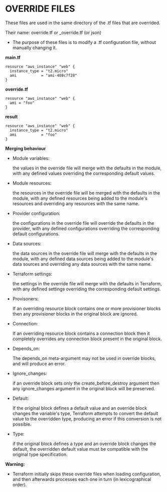 # OVERRIDE FILES

These files are used in the same directory of the .tf files that are overrided.

Their name: override.tf or _override.tf (or json)

- The purpose of these files is to modify a .tf configuration file, without manually changing it.

**main.tf**
```
resource "aws_instance" "web" {
  instance_type = "t2.micro"
  ami           = "ami-408c7f28"
}
```
**override.tf**
```
resource "aws_instance" "web" {
  ami = "foo"
}
```
**result**
```
resource "aws_instance" "web" {
  instance_type = "t2.micro"
  ami           = "foo"
}
```

**Merging behaviour**

- Module variables: 

  the values in the override file will merge with the defaults in the module, with any defined values overriding the corresponding default values.

- Module resources: 

  the resources in the override file will be merged with the defaults in the module, with any defined resources being added to the module's resources and overriding any resources with the same name.

- Provider configuration: 

  the configurations in the override file will override the defaults in the provider, with any defined configurations overriding the corresponding default configurations.

- Data sources: 

  the data sources in the override file will merge with the defaults in the module, with any defined data sources being added to the module's data sources and overriding any data sources with the same name.

- Terraform settings: 

  the settings in the override file will merge with the defaults in Terraform, with any defined settings overriding the corresponding default settings.

- Provisoners:

  If an overriding resource block contains one or more provisioner blocks then any provisioner blocks in the original block are ignored.

- Connection:

  If an overriding resource block contains a connection block then it completely overrides any connection block present in the original block.

- Depends_on:

  The depends_on meta-argument may not be used in override blocks, and will produce an error.

- Ignore_changes:

   if an override block sets only the create_before_destroy argument then any ignore_changes argument in the original block will be preserved.

- Default:
  
  If the original block defines a default value and an override block changes the variable's type, Terraform attempts to convert the default value to the overridden type, producing an error if this conversion is not possible.

- Type:

  if the original block defines a type and an override block changes the default, the overridden default value must be compatible with the original type specification.

**Warning:** 
- Terraform initially skips these override files when loading configuration, and then afterwards processes each one in turn (in lexicographical order).